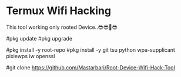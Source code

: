 # Termux Wifi Hacking 
This tool working only rooted Device..😎😎💃😎

#pkg update
#pkg upgrade

#pkg install -y root-repo
#pkg install -y git tsu python wpa-supplicant pixiewps iw openssl


#git clone https://github.com/Mastarbari/Root-Device-Wifi-Hack-Tool
